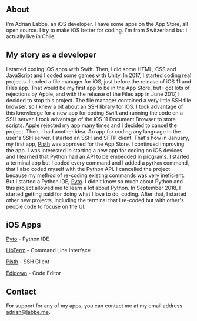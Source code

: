 ## About

I'm Adrian Labbé, an iOS developer. I have some apps on the App Store, all open source. I try to make iOS better for coding. I'm from Switzerland but I actually live in Chile.

## My story as a developer

I started coding iOS apps with Swift. Then, I did some HTML, CSS and JavaScript and I coded some games with Unity. In 2017, I started coding real projects. I coded a file manager for iOS, just before the release of iOS 11 and Files app. That would be my first app to be in the App Store, but I got lots of rejections by Apple, and with the release of the Files app in June 2017, I decided to stop this project. The file manager contained a very little SSH file browser, so I knew a bit about an SSH library for iOS. I took advantage of this knowledge for a new app for coding Swift and running the code on a SSH server. I took advantage of the iOS 11 Document Browser to store scripts. Apple rejected my app many times and I decided to cancel the project. Then, I had another idea. An app for coding any language in the user's SSH server. I started an SSH and SFTP client. That's how in January, my first app, [Pisth](https://pisth.app) was approved for the App Store. I continued improving the app. I was interested in starting a new app for coding on iOS devices and I learned that Python had an API to be embedded in programs. I started a terminal app but I coded every command and I added a `python` command, that I also coded myself with the Python API. I cancelled the project because my method of re-coding existing commands was very ineficient. But I started a Python IDE, [Pyto](https://pyto.app). I didn't know so much about Python and this project allowed me to learn a lot about Python. In September 2018, I started getting paid for doing what I love to do, coding. After that, I started other new projects, including the terminal that I re-coded but with other's people code to focuse on the UI.

## iOS Apps

[Pyto](https://pyto.app) - Python IDE

[LibTerm](https://libterm.app) - Command Line Interface

[Pisth](https://pisth.app) - SSH Client

[Edidown](https://edidown.app) - Code Editor

## Contact

For support for any of my apps, you can contact me at my email address [adrian@labbe.me](mailto:adrian@labbe.me).
